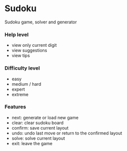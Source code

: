 # Sudoku
Sudoku game, solver and generator


### Help level
- view only current digit
- view suggestions
- view tips
### Difficulty level
- easy
- medium / hard
- expert
- extreme
### Features
- next: generate or load new game
- clear: clear sudoku board
- confirm: save current layout
- undo: undo last move or return to the confirmed layout
- solve: solve current layout
- exit: leave the game

